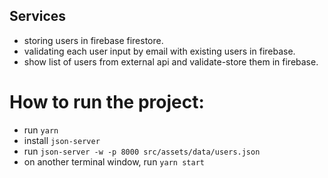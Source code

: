 ## Services
+ storing users in firebase firestore.
+ validating each user input by email with existing users in firebase.
+ show list of users from external api and validate-store them in firebase.


# How to run the project:
+ run `yarn`
+ install `json-server`
+ run `json-server -w -p 8000 src/assets/data/users.json`
+ on another terminal window, run `yarn start`